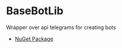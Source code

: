 # BaseBotLib
Wrapper over api telegrams for creating bots

- [NuGet Package](https://www.nuget.org/packages/BaseBotLib_Pilyukov)
